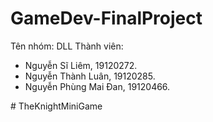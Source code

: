 # GameDev-FinalProject

Tên nhóm: DLL
Thành viên:
 - Nguyễn Sĩ Liêm, 19120272.
 - Nguyễn Thành Luân, 19120285.
 - Nguyễn Phùng Mai Đan, 19120466.
 
#   T h e K n i g h t M i n i G a m e  
 